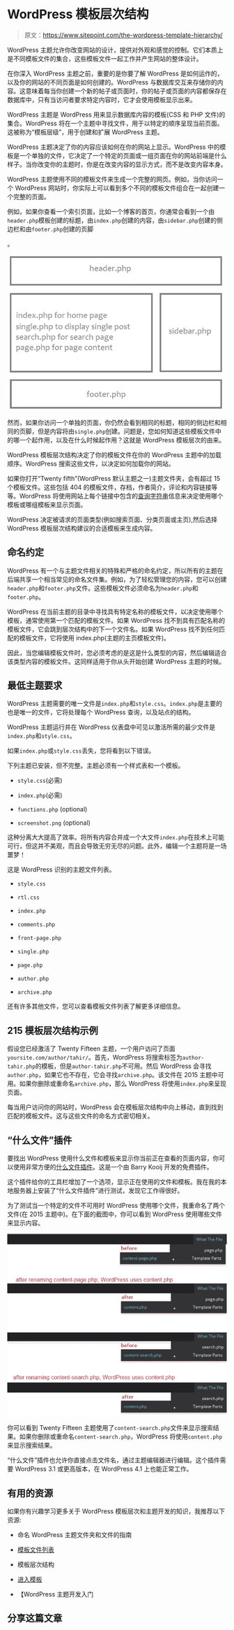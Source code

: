 # WordPress 模板层次结构

> 原文：<https://www.sitepoint.com/the-wordpress-template-hierarchy/>

WordPress 主题允许你改变网站的设计，提供对外观和感觉的控制。它们本质上是不同模板文件的集合，这些模板文件一起工作并产生网站的整体设计。

在你深入 WordPress 主题之前，重要的是你要了解 WordPress 是如何运作的，以及你的网站的不同页面是如何创建的。WordPress 与数据库交互来存储你的内容。这意味着每当你创建一个新的帖子或页面时，你的帖子或页面的内容都保存在数据库中，只有当访问者要求特定内容时，它才会使用模板显示出来。

WordPress 主题是 WordPress 用来显示数据库内容的模板(CSS 和 PHP 文件)的集合。WordPress 将在一个主题中寻找文件，用于以特定的顺序呈现当前页面。这被称为“模板层级”，用于创建和扩展 WordPress 主题。

WordPress 主题决定了你的内容应该如何在你的网站上显示。WordPress 中的模板是一个单独的文件，它决定了一个特定的页面或一组页面在你的网站前端是什么样子。当你改变你的主题时，你是在改变内容的显示方式，而不是改变内容本身。

WordPress 主题使用不同的模板文件来生成一个完整的网页。例如，当你访问一个 WordPress 网站时，你实际上可以看到多个不同的模板文件组合在一起创建一个完整的页面。

例如，如果你查看一个索引页面，比如一个博客的首页，你通常会看到一个由`header.php`模板创建的标题，由`index.php`创建的内容，由`sidebar.php`创建的侧边栏和由`footer.php`创建的页脚

。

![A Basic WordPress Theme](img/8ec93813aba6118932f67b2d0778a9ce.png)

然而，如果你访问一个单独的页面，你仍然会看到相同的标题，相同的侧边栏和相同的页脚，但是内容将由`single.php`创建。问题是，您如何知道这些模板文件中的哪一个起作用，以及在什么时候起作用？这就是 WordPress 模板层次的由来。

WordPress 模板层次结构决定了你的模板文件在你的 WordPress 主题中的加载顺序。WordPress 搜索这些文件，以决定如何加载你的网站。

如果你打开“Twenty fifth”(WordPress 默认主题之一)主题文件夹，会有超过 15 个模板文件。这些包括 404 的模板文件，存档，作者简介，评论和内容链接等等。WordPress 将使用网站上每个链接中包含的[查询字符串](http://codex.wordpress.org/Glossary#Query_String)信息来决定使用哪个模板或哪组模板来显示页面。

WordPress 决定被请求的页面类型(例如搜索页面、分类页面或主页),然后选择 WordPress 模板层次结构建议的合适模板来生成内容。

## 命名约定

WordPress 有一个与主题文件相关的特殊和严格的命名约定，所以所有的主题在后端共享一个相当常见的命名文件集。例如，为了轻松管理您的内容，您可以创建`header.php`和`footer.php`文件。这些模板文件必须命名为`header.php`和`footer.php`。

WordPress 在当前主题的目录中寻找具有特定名称的模板文件，以决定使用哪个模板，通常使用第一个匹配的模板文件。如果 WordPress 找不到具有匹配名称的模板文件，它会跳到层次结构中的下一个文件名。如果 WordPress 找不到任何匹配的模板文件，它将使用 index.php(主题的主页模板文件)。

因此，当您编辑模板文件时，您必须考虑的是这是什么类型的内容，然后编辑适合该类型内容的模板文件。这同样适用于你从头开始创建 WordPress 主题的时候。

## 最低主题要求

WordPress 主题需要的唯一文件是`index.php`和`style.css`。`index.php`是主要的也是唯一的文件，它将处理每个 WordPress 查询，以及站点的结构。

WordPress 主题运行并在 WordPress 仪表盘中可见以激活所需的最少文件是`index.php`和`style.css`。

如果`index.php`或`style.css`丢失，您将看到以下错误。

下列主题已安装，但不完整。主题必须有一个样式表和一个模板。

*   `style.css`(必需)

*   `index.php`(必需)

*   `functions.php` (optional)

*   `screenshot.png` (optional)

这种分离大大提高了效率。将所有内容合并成一个大文件`index.php`在技术上可能可行，但这并不美观，而且会导致无穷无尽的问题。此外，编辑一个主题将是一场噩梦！

这是 WordPress 识别的主题文件列表。

*   `style.css`

*   `rtl.css`

*   `index.php`

*   `comments.php`

*   `front-page.php`

*   `single.php`

*   `page.php`

*   `author.php`

*   `archive.php`

还有许多其他文件，您可以查看模板文件列表了解更多详细信息。

## 215 模板层次结构示例

假设您已经激活了 Twenty Fifteen 主题，一个用户访问了页面`yoursite.com/author/tahir/`。首先，WordPress 将搜索标签为`author-tahir.php`的模板，但是`author-tahir.php`不可用。然后 WordPress 会寻找`author.php`，如果它也不存在，它会寻找`archive.php`。该文件在 2015 主题中可用。如果你删除或重命名`archive.php`，那么 WordPress 将使用`index.php`来呈现页面。

每当用户访问你的网站时，WordPress 会在模板层次结构中向上移动，直到找到匹配的模板文件。这与这些文件的命名方式密切相关。

## “什么文件”插件

要找出 WordPress 使用什么文件和模板来显示你当前正在查看的页面内容，你可以使用非常方便的[什么文件插件](https://wordpress.org/plugins/what-the-file/)。这是一个由 Barry Kooij 开发的免费插件。

这个插件给你的工具栏增加了一个选项，显示正在使用的文件和模板。我在我的本地服务器上安装了“什么文件插件”进行测试，发现它工作得很好。

为了测试当一个特定的文件不可用时 WordPress 使用哪个文件，我重命名了两个文件(在 2015 主题中)。在下面的截图中，你可以看到 WordPress 使用哪些文件来显示内容。

![The What The File Plugin](img/02f71c13719bee95903b2f6048d57da2.png)

你可以看到 Twenty Fifteen 主题使用了`content-search.php`文件来显示搜索结果。如果你删除或重命名`content-search.php`，WordPress 将使用`content.php`来显示搜索结果。

“什么文件”插件也允许你直接点击文件名，通过主题编辑器进行编辑。这个插件需要 WordPress 3.1 或更高版本，在 WordPress 4.1 上也能正常工作。

## 有用的资源

如果你有兴趣学习更多关于 WordPress 模板层次和主题开发的知识，我推荐以下资源:

*   命名 WordPress 主题文件夹和文件的指南

*   [模板文件列表](http://codex.wordpress.org/Theme_Development#Template_Files_List)

*   模板层次结构

*   [进入模板](http://codex.wordpress.org/Stepping_Into_Templates)

*   【WordPress 主题开发入门

## 分享这篇文章